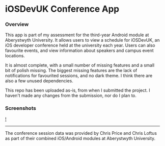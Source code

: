 # iOSDevUK Conference App


### Overview

This app is part of my assessment for the third-year Android module at Aberystwyth University. It allows users to view a schedule for iOSDevUK, an iOS developer conference held at the university each year. Users can also favourite events, and view information about
speakers and campus event locations.

It is almost complete, with a small number of missing features and a small bit of polish missing. The biggest missing features are the lack of notifications for favourited sessions, and no dark theme. I think there are also a few unused dependencies.

This repo has been uploaded as-is, from when I submitted the project. I haven't made any changes from the submission, nor do I plan to.

### Screenshots

[!]("screenshots.png")


---

The conference session data was provided by Chris Price and Chris Loftus as part of their combined iOS/Android modules at Aberystwyth University.
